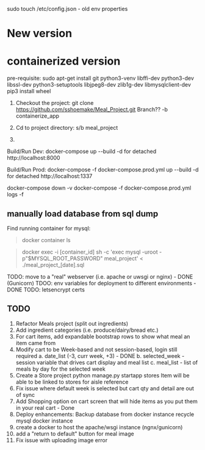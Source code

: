
sudo touch /etc/config.json - old env properties

# New version
# containerized version

pre-requisite:
sudo apt-get install git python3-venv libffi-dev python3-dev libssl-dev python3-setuptools libjpeg8-dev zlib1g-dev libmysqlclient-dev
pip3 install wheel

1. Checkout the project:
  git clone https://github.com/sshoemake/Meal_Project.git
   Branch?? -b containerize_app

2. Cd to project directory: s/b meal_project

3.
  Build/Run Dev:
  docker-compose up --build
    -d for detached
    http://localhost:8000

  Build/Run Prod:
  docker-compose -f docker-compose.prod.yml up --build
    -d for detached
    http://localhost:1337


docker-compose down -v
docker-compose -f docker-compose.prod.yml logs -f


## manually load database from sql dump
Find running container for mysql:
>docker container ls

>docker exec -i [container_id] sh -c 'exec mysql -uroot -p"$MYSQL_ROOT_PASSWORD" meal_project' < ./meal_project_[date].sql


TODO: move to a "real" webserver (i.e. apache or uwsgi or nginx) - DONE (Gunicorn)
TDOO: env variables for deployment to different environments - DONE
TODO: letsencrypt certs

## TODO
1. Refactor Meals project (split out ingredients)
2. Add ingredient categories (i.e. produce/dairy/bread etc.)
3. For cart items, add expandable bootstrap rows to show what meal an item came from
4. Modify cart to be Week-based and not session-based, login still required
    a. date_list (-3, curr week, +3) - DONE
    b. selected_week - session variable that drives cart display and meal list
    c. meal_list - list of meals by day for the selected week
5. Create a Store project
    python manage.py startapp stores
    Item will be able to be linked to stores for aisle reference
6. Fix issue where default week is selected but cart qty and detail are out of sync
7. Add Shopping option on cart screen that will hide items as you put them in your real cart - Done
8. Deploy enhancements:
    Backup database from docker instance
    recycle mysql docker instance
9. create a docker to host the apache/wsgi instance (ngnx/gunicorn)
10. add a "return to default" button for meal image
11. Fix issue with uploading image error